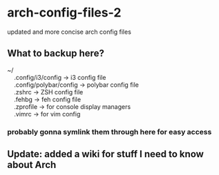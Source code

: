 # arch-config-files-2
updated and more concise arch config files

## What to backup here?

~/ </br>
&nbsp;&nbsp;&nbsp;&nbsp;.config/i3/config 	-> i3 config file </br>
&nbsp;&nbsp;&nbsp;&nbsp;.config/polybar/config  -> polybar config file </br>
&nbsp;&nbsp;&nbsp;&nbsp;.zshrc	      		-> ZSH config file </br>
&nbsp;&nbsp;&nbsp;&nbsp;.fehbg	      		-> feh config file </br>
&nbsp;&nbsp;&nbsp;&nbsp;.zprofile     		-> for console display managers </br>
&nbsp;&nbsp;&nbsp;&nbsp;.vimrc        		-> for vim config </br>

### probably gonna symlink them through here for easy access

## Update: added a wiki for stuff I need to know about Arch
